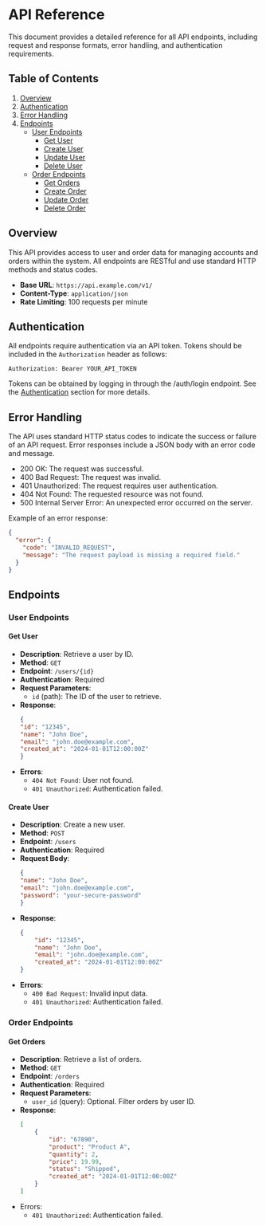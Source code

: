 # API Reference

This document provides a detailed reference for all API endpoints, including request and response formats, error handling, and authentication requirements.

## Table of Contents

1. [Overview](#overview)
2. [Authentication](#authentication)
3. [Error Handling](#error-handling)
4. [Endpoints](#endpoints)
   - [User Endpoints](#user-endpoints)
     - [Get User](#get-user)
     - [Create User](#create-user)
     - [Update User](#update-user)
     - [Delete User](#delete-user)
   - [Order Endpoints](#order-endpoints)
     - [Get Orders](#get-orders)
     - [Create Order](#create-order)
     - [Update Order](#update-order)
     - [Delete Order](#delete-order)

## Overview

This API provides access to user and order data for managing accounts and orders within the system. All endpoints are RESTful and use standard HTTP methods and status codes.

- **Base URL**: `https://api.example.com/v1/`
- **Content-Type**: `application/json`
- **Rate Limiting**: 100 requests per minute

## Authentication

All endpoints require authentication via an API token. Tokens should be included in the `Authorization` header as follows:

```http
Authorization: Bearer YOUR_API_TOKEN
```

Tokens can be obtained by logging in through the /auth/login endpoint. See the [Authentication](authentication.md) section for more details.

## Error Handling

The API uses standard HTTP status codes to indicate the success or failure of an API request. Error responses include a JSON body with an error code and message.

- 200 OK: The request was successful.
- 400 Bad Request: The request was invalid.
- 401 Unauthorized: The request requires user authentication.
- 404 Not Found: The requested resource was not found.
- 500 Internal Server Error: An unexpected error occurred on the server.

Example of an error response:

```json
{
  "error": {
    "code": "INVALID_REQUEST",
    "message": "The request payload is missing a required field."
  }
}
```

## Endpoints

### User Endpoints

#### Get User

- **Description**: Retrieve a user by ID.
- **Method**: `GET`
- **Endpoint**: `/users/{id}`
- **Authentication**: Required
- **Request Parameters**:
  - `id` (path): The ID of the user to retrieve.
- **Response**:
    ```json
    {
    "id": "12345",
    "name": "John Doe",
    "email": "john.doe@example.com",
    "created_at": "2024-01-01T12:00:00Z"
    }
    ```
- **Errors**:
  - `404 Not Found`: User not found.
  - `401 Unauthorized`: Authentication failed.

#### Create User

- **Description**: Create a new user.
- **Method**: `POST`
- **Endpoint**: `/users`
- **Authentication**: Required
- **Request Body**:
    ```json
    {
    "name": "John Doe",
    "email": "john.doe@example.com",
    "password": "your-secure-password"
    }
    ```
- **Response**:
    ```json
    {
        "id": "12345",
        "name": "John Doe",
        "email": "john.doe@example.com",
        "created_at": "2024-01-01T12:00:00Z"
    }
    ```
- **Errors**:
  - `400 Bad Request`: Invalid input data.
  - `401 Unauthorized`: Authentication failed.

### Order Endpoints

#### Get Orders
- **Description**: Retrieve a list of orders.
- **Method**: `GET`
- **Endpoint**: `/orders`
- **Authentication**: Required
- **Request Parameters**:
  - `user_id` (query): Optional. Filter orders by user ID.
- **Response**:
    ```json
    [
        {
            "id": "67890",
            "product": "Product A",
            "quantity": 2,
            "price": 19.99,
            "status": "Shipped",
            "created_at": "2024-01-01T12:00:00Z"
        }
    ]
    ```
- Errors:
    - `401 Unauthorized`: Authentication failed.